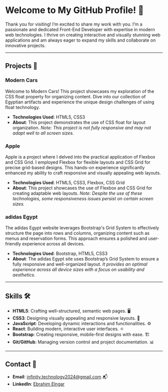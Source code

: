 # Welcome to My GitHub Profile! 👋

Thank you for visiting! I’m excited to share my work with you. I’m a passionate and dedicated Front-End Developer with expertise in modern web technologies. I thrive on creating interactive and visually stunning web applications and am always eager to expand my skills and collaborate on innovative projects.

---

## Projects 🚀

### Modern Cars
Welcome to Modern Cars! This project showcases my exploration of the CSS float property for organizing content. Dive into our collection of Egyptian artifacts and experience the unique design challenges of using float technology.

- **Technologies Used**: HTML5, CSS3
- **About**: This project demonstrates the use of CSS float for layout organization. _Note: This project is not fully responsive and may not adapt well to all screen sizes._

### Apple
Apple is a project where I delved into the practical application of Flexbox and CSS Grid. I employed Flexbox for flexible layouts and CSS Grid for precise grid-based designs. This hands-on experience significantly enhanced my ability to craft responsive and visually appealing web layouts.

- **Technologies Used**: HTML5, CSS3, Flexbox, CSS Grid
- **About**: This project showcases the use of Flexbox and CSS Grid for creating adaptable web layouts. _Note: Despite the use of these technologies, some responsiveness issues persist on certain screen sizes._

### adidas Egypt
The adidas Egypt website leverages Bootstrap's Grid System to effectively structure the page into rows and columns, organizing content such as menus and reservation forms. This approach ensures a polished and user-friendly experience across all devices.

- **Technologies Used**: Bootstrap, HTML5, CSS3
- **About**: The adidas Egypt site uses Bootstrap’s Grid System to ensure a fully responsive and well-organized layout. _It provides an optimal experience across all device sizes with a focus on usability and aesthetics._

---

## Skills 🛠️

- **HTML5**: Crafting well-structured, semantic web pages. 🖥️
- **CSS3**: Designing visually appealing and responsive layouts. 🎨
- **JavaScript**: Developing dynamic interactions and functionalities. ⚙️
- **React**: Building modern, interactive user interfaces. ⚛️
- **Bootstrap**: Creating responsive, mobile-first designs with ease. 🏗️
- **Git/GitHub**: Managing version control and project documentation. 📊

---

## Contact 📧

- **Email**: [infinity.technology2024@gmail.com](mailto:infinity.technology2024@gmail.com) 📬
- **LinkedIn**: [Ebrahim Elngar](https://www.linkedin.com/in/ebrahim-elngar-179b1230a/)
